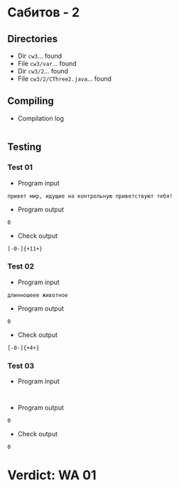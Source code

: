 # Сабитов - 2
## Directories
- Dir `cw3`... found
- File `cw3/var`... found
- Dir `cw3/2`... found
- File `cw3/2/CThree2.java`... found
## Compiling
- Compilation log
```

```
## Testing
### Test 01
- Program input
```
привет мир, идущие на контрольную приветствуют тебя!

```
- Program output
```
0

```
- Check output
```
[-0-]{+11+}

```
### Test 02
- Program input
```
длинношеее животное

```
- Program output
```
0

```
- Check output
```
[-0-]{+4+}

```
### Test 03
- Program input
```


```
- Program output
```
0

```
- Check output
```
0

```
# Verdict: WA 01
